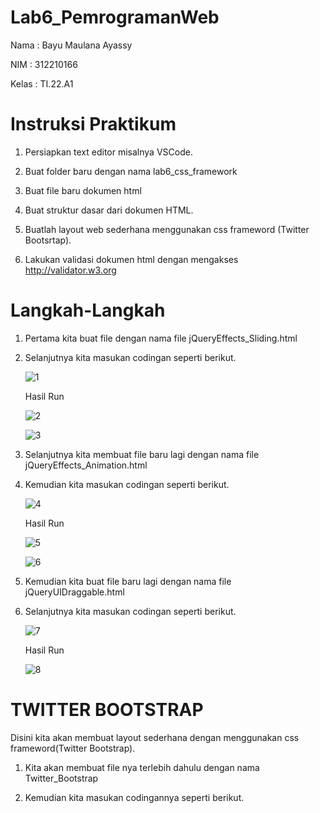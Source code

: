# Lab6_PemrogramanWeb

Nama : Bayu Maulana Ayassy

NIM : 312210166

Kelas : TI.22.A1

# Instruksi Praktikum

1. Persiapkan text editor misalnya VSCode.
   
2. Buat folder baru dengan nama lab6_css_framework
   
3. Buat file baru dokumen html
   
4. Buat struktur dasar dari dokumen HTML.
   
5. Buatlah layout web sederhana menggunakan css frameword (Twitter Bootsrtap).
    
6. Lakukan validasi dokumen html dengan mengakses http://validator.w3.org

# Langkah-Langkah

1. Pertama kita buat file dengan nama file jQueryEffects_Sliding.html

2. Selanjutnya kita masukan codingan seperti berikut.

   ![1](https://github.com/Bayuayassy/Lab6_PemrogramanWeb/assets/115678251/b7f5a8d5-8e75-4df5-a07e-d499703d3a5e)

   Hasil Run

   ![2](https://github.com/Bayuayassy/Lab6_PemrogramanWeb/assets/115678251/7e7ab509-e342-426e-8b1d-bbfd17dd541a)

   ![3](https://github.com/Bayuayassy/Lab6_PemrogramanWeb/assets/115678251/bce1e98a-9388-4aab-b8d6-1db07888b4ae)

3.  Selanjutnya kita membuat file baru lagi dengan nama file jQueryEffects_Animation.html

4.  Kemudian kita masukan codingan seperti berikut.

    ![4](https://github.com/Bayuayassy/Lab6_PemrogramanWeb/assets/115678251/0ad3da77-91e3-4a00-8020-928efa95ce49)

    Hasil Run

    ![5](https://github.com/Bayuayassy/Lab6_PemrogramanWeb/assets/115678251/1e26c101-e525-45c7-a778-2b06f57e8f27)

    ![6](https://github.com/Bayuayassy/Lab6_PemrogramanWeb/assets/115678251/b833d9f5-1527-4ae5-a9d3-130e6ca69458)

5.  Kemudian kita buat file baru lagi dengan nama file jQueryUIDraggable.html

6.  Selanjutnya kita masukan codingan seperti berikut.

     ![7](https://github.com/Bayuayassy/Lab6_PemrogramanWeb/assets/115678251/ebf97d51-d591-4127-83dd-55721b6b092e)

    Hasil Run

    ![8](https://github.com/Bayuayassy/Lab6_PemrogramanWeb/assets/115678251/8a306062-3d63-4e03-9ee8-c30879c7adac)

# TWITTER BOOTSTRAP

Disini kita akan membuat layout sederhana dengan menggunakan css frameword(Twitter Bootstrap).

1. Kita akan membuat file nya terlebih dahulu dengan nama Twitter_Bootstrap

2. Kemudian kita masukan codingannya seperti berikut.

   











